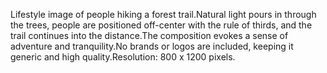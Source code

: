 Lifestyle image of people hiking a forest trail.Natural light pours in through the trees, people are positioned off-center with the rule of thirds, and the trail continues into the distance.The composition evokes a sense of adventure and tranquility.No brands or logos are included, keeping it generic and high quality.Resolution: 800 x 1200 pixels.